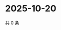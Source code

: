 # 2025-10-20

共 0 条

<!-- BEGIN ZHIHUQUESTIONS -->
<!-- 最后更新时间 Mon Oct 20 2025 14:18:07 GMT+0800 (China Standard Time) -->

<!-- END ZHIHUQUESTIONS -->
